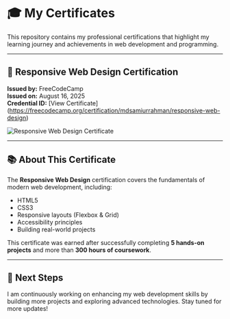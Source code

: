 # 🎓 My Certificates

This repository contains my professional certifications that highlight my learning journey and achievements in web development and programming.

---

## 📌 Responsive Web Design Certification  
**Issued by:** FreeCodeCamp  
**Issued on:** August 16, 2025  
**Credential ID:** [View Certificate] (https://freecodecamp.org/certification/mdsamiurrahman/responsive-web-design)

![Responsive Web Design Certificate](./responsive-web-design-certificate.png)

---

## 📚 About This Certificate  
The **Responsive Web Design** certification covers the fundamentals of modern web development, including:  
- HTML5  
- CSS3  
- Responsive layouts (Flexbox & Grid)  
- Accessibility principles  
- Building real-world projects  

This certificate was earned after successfully completing **5 hands-on projects** and more than **300 hours of coursework**.  

---

## 🚀 Next Steps  
I am continuously working on enhancing my web development skills by building more projects and exploring advanced technologies. Stay tuned for more updates!
